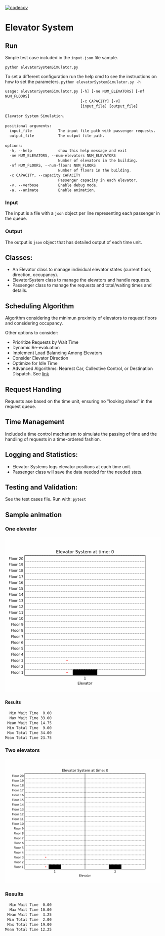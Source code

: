 [![codecov](https://codecov.io/gh/carpetri/elevator/branch/main/graph/badge.svg)](https://codecov.io/gh/carpetri/elevator/)
# Elevator System

## Run
Simple test case included in the `input.json` file sample.
```
python elevatorSystemSimulator.py
```

To set a different configuration run the help cmd to see the instructions on how to set the parameters.
`python elevatorSystemSimulator.py -h`

```
usage: elevatorSystemSimulator.py [-h] [-ne NUM_ELEVATORS] [-nf NUM_FLOORS]
                                  [-c CAPACITY] [-v]
                                  [input_file] [output_file]

Elevator System Simulation.

positional arguments:
  input_file            The input file path with passenger requests.
  output_file           The output file path.

options:
  -h, --help            show this help message and exit
  -ne NUM_ELEVATORS, --num-elevators NUM_ELEVATORS
                        Number of elevators in the building.
  -nf NUM_FLOORS, --num-floors NUM_FLOORS
                        Number of floors in the building.
  -c CAPACITY, --capacity CAPACITY
                        Passenger capacity in each elevator.
  -v, --verbose         Enable debug mode.
  -a, --animate         Enable animation.
```

### Input
The input is a file with a `json` object per line representing each passenger in the queue. 

### Output
The output is `json` object that has detailed output of each time unit.

## Classes:
- An Elevator class to manage individual elevator states (current floor, direction, occupancy).
- ElevatorSystem class to manage the elevators and handle requests.
- Passenger class to manage the requests and total/waiting times and details.

## Scheduling Algorithm

Algorithm considering the minimun proximity of elevators to request floors and considering occupancy.

Other options to consider:
- Prioritize Requests by Wait Time
- Dynamic Re-evaluation
- Implement Load Balancing Among Elevators
- Consider Elevator Direction
- Optimize for Idle Time
- Advanced Algorithms: Nearest Car, Collective Control, or Destination Dispatch. See [link](https://peters-research.com/index.php/papers/elevator-dispatching/)


## Request Handling
Requests ase based on the time unit, ensuring no "looking ahead" in the request queue.

## Time Management
Included a time control mechanism to simulate the passing of time and the handling of requests in a time-ordered fashion.

## Logging and Statistics:
- Elevator Systems logs elevator positions at each time unit.
- Passenger class will save the data needed for the needed stats.

## Testing and Validation:
See the test cases file. Run with:
`pytest`

## Sample animation

### One elevator

![](https://github.com/carpetri/elevator/blob/main/elevator_animation.gif)

#### Results

```
  Min Wait Time  0.00
  Max Wait Time 33.00
 Mean Wait Time 14.75
 Min Total Time  9.00
 Max Total Time 34.00
Mean Total Time 23.75
```

### Two elevators

![](https://github.com/carpetri/elevator/blob/main/elevator_animation_ne2.gif)

### Results

```
  Min Wait Time  0.00
  Max Wait Time 10.00
 Mean Wait Time  3.25
 Min Total Time  2.00
 Max Total Time 19.00
Mean Total Time 12.25
```